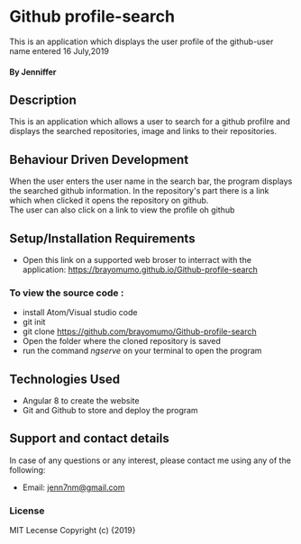# Github profile-search
This is an application which displays the user profile of the github-user name entered 16 July,2019
#### By **Jenniffer**
## Description
This is an application which allows a user to search for a github profilre and displays the searched repositories, image and links to their repositories.
## Behaviour Driven Development
When the user enters the user name in the search bar, the program displays the searched github information. In the repository's part there is a link which when clicked it opens the repository on github.<br>
The user can also click on a link to view the profile oh github<br>



## Setup/Installation Requirements
* Open this link on a supported web broser to interract with the application:
    https://brayomumo.github.io/Github-profile-search
### To view the source code :
* install Atom/Visual studio code
* git init
* git clone https://github.com/brayomumo/Github-profile-search
*  Open the folder where the cloned repository is saved 
* run the command _ngserve_  on your terminal to open the program 

## Technologies Used
* Angular 8 to create the website 
* Git and Github to store and deploy the program

## Support and contact details
In case of any questions or any interest, please contact me using any of the following:
* Email: jenn7nm@gmail.com
### License
MIT Lecense Copyright (c) {2019} 

  
